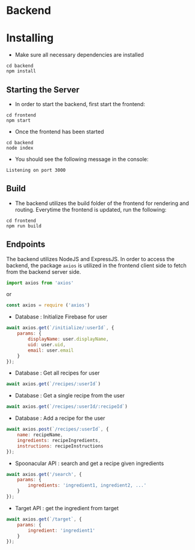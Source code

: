 # Backend

# Installing
- Make sure all necessary dependencies are installed 
```shell
cd backend
npm install
```

## Starting the Server
- In order to start the backend, first start the frontend:
```shell
cd frontend
npm start
```
- Once the frontend has been started
```shell
cd backend
node index
```
- You should see the following message in the console:
```
Listening on port 3000
```

## Build
- The backend utilizes the build folder of the frontend for rendering and routing. Everytime the frontend is updated, run the following:
```shell
cd frontend
npm run build
```

## Endpoints
The backend utilizes NodeJS and ExpressJS. In order to access the backend, the package `axios` is utilized in the frontend client side to fetch from the backend server side. 
```javascript
import axios from 'axios'
``` 
or
```javascript
const axios = require ('axios')
```
- Database : Initialize Firebase for user
```javascript
await axios.get(`/initialize/:userId`, {
	params: {
		displayName: user.displayName,
		uid: user.uid,
		email: user.email
	}
});
```
- Database : Get all recipes for user
```javascript
await axios.get(`/recipes/:userId`)
```
- Database : Get a single recipe from the user
```javascript
await axios.get(`/recipes/:userId/:recipeId`)
```
- Database : Add a recipe for the user
```javascript
await axios.post(`/recipes/:userId`, {
	name: recipeName,
	ingredients: recipeIngredients,
	instructions: recipeInstructions
});
```

- Spoonacular API : search and get a recipe given ingredients
```javascript
await axios.get('/search', {
	params: {
		ingredients: 'ingredient1, ingredient2, ...'
	}
});
```

- Target API : get the ingredient from target
```javascript
await axios.get(`/target`, {
	params: {
		ingredient: 'ingredient1'
	}
});
```